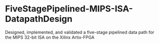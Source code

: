 # FiveStagePipelined-MIPS-ISA-DatapathDesign
Designed, implemented, and validated a five-stage pipelined data path for the MIPS 32-bit ISA on the Xilinx Artix-FPGA
